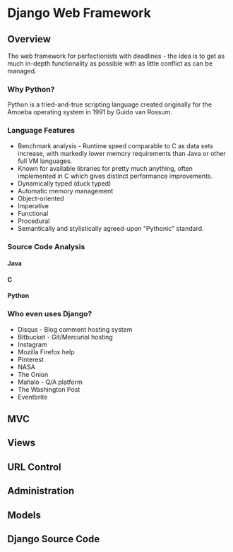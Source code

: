 # Django Web Framework
## Overview
The web framework for perfectionists with deadlines - the idea is to get as much in-depth functionality as possible with as little conflict as can be managed.
### Why Python?
Python is a tried-and-true scripting language created originally for the Amoeba operating system in 1991 by Guido van Rossum.
### Language Features
* Benchmark analysis - Runtime speed comparable to C as data sets increase, with markedly lower memory requirements than Java or other full VM languages.
* Known for available libraries for pretty much anything, often implemented in C which gives distinct performance improvements.
* Dynamically typed (duck typed)
* Automatic memory management
* Object-oriented
* Imperative
* Functional
* Procedural
* Semantically and stylistically agreed-upon "Pythonic" standard.
### Source Code Analysis
#### Java
#### C
#### Python
### Who even uses Django?
* Disqus - Blog comment hosting system
* Bitbucket - Git/Mercurial hosting
* Instagram
* Mozilla Firefox help
* Pinterest
* NASA
* The Onion
* Mahalo - Q/A platform
* The Washington Post
* Eventbrite
## MVC
## Views
## URL Control
## Administration
## Models
## Django Source Code
